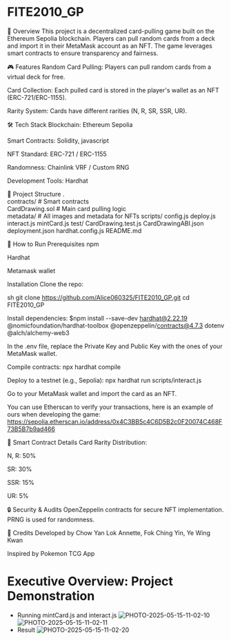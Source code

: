 # FITE2010_GP
📌 Overview
This project is a decentralized card-pulling game built on the Ethereum Sepolia blockchain. Players can pull random cards from a deck and import it in their MetaMask account as an NFT. The game leverages smart contracts to ensure transparency and fairness.

🎮 Features
Random Card Pulling: Players can pull random cards from a virtual deck for free.

Card Collection: Each pulled card is stored in the player's wallet as an NFT (ERC-721/ERC-1155).

Rarity System: Cards have different rarities (N, R, SR, SSR, UR).


🛠 Tech Stack
Blockchain: Ethereum Sepolia

Smart Contracts: Solidity, javascript

NFT Standard: ERC-721 / ERC-1155

Randomness: Chainlink VRF / Custom RNG

Development Tools: Hardhat

📂 Project Structure
.  
contracts/             # Smart contracts  
    CardDrawing.sol    # Main card pulling logic    
metadata/              # All images and metadata for NFTs
scripts/
    config.js
    deploy.js
    interact.js
    mintCard.js
test/
    CardDrawing.test.js
CardDrawingABI.json
deployment.json
hardhat.config.js
README.md  

🚀 How to Run
Prerequisites
npm

Hardhat

Metamask wallet

Installation
Clone the repo:

sh
git clone https://github.com/Alice060325/FITE2010_GP.git
cd FITE2010_GP

Install dependencies:
$npm install --save-dev hardhat@2.22.19
@nomicfoundation/hardhat-toolbox
@openzeppelin/contracts@4.7.3 dotenv @alch/alchemy-web3

In the .env file, replace the Private Key and Public Key with the ones of your MetaMask wallet.

Compile contracts:
npx hardhat compile

Deploy to a testnet (e.g., Sepolia):
npx hardhat run scripts/interact.js

Go to your MetaMask wallet and import the card as an NFT.

You can use Etherscan to verify your transactions, here is an example of ours when developing the game: https://sepolia.etherscan.io/address/0x4C3BB5c4C6D5B2c0F20074C468F73B5B7b9ad466

📜 Smart Contract Details
Card Rarity Distribution:

N, R: 50%

SR: 30%

SSR: 15%

UR: 5%

🔒 Security & Audits
OpenZeppelin contracts for secure NFT implementation.
PRNG is used for randomness.

🙌 Credits
Developed by Chow Yan Lok Annette, Fok Ching Yin, Ye Wing Kwan

Inspired by Pokemon TCG App

# Executive Overview: Project Demonstration
- Running mintCard.js and interact.js
![PHOTO-2025-05-15-11-02-10](https://github.com/user-attachments/assets/ee237c2c-e729-4a80-a0a4-d388efe68496)
![PHOTO-2025-05-15-11-02-11](https://github.com/user-attachments/assets/7313fb12-de00-4a58-92c2-562bcff719aa)
- Result
![PHOTO-2025-05-15-11-02-20](https://github.com/user-attachments/assets/1cdfcfa9-5f30-4b73-8dee-1e2b6fed045b)


